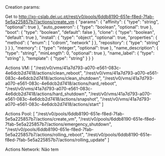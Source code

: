 Creation params:

Get to http://xo-cslab.dei.uc.pt/rest/v0/pools/6ddb8190-651e-f8ed-7fab-5e5a225857b7/actions/create_vm
{
    "params": {
        "affinity": {
            "type": "string",
            "optional": true
        },
        "auto_poweron": {
            "type": "boolean",
            "optional": true
        },
        "boot": {
            "type": "boolean",
            "default": false
        },
        "clone": {
            "type": "boolean",
            "default": true
        },
        "install": {
            "type": "object",
            "optional": true,
            "properties": {
                "method": {
                    "enum": [
                        "cdrom",
                        "network"
                    ]
                },
                "repository": {
                    "type": "string"
                }
            }
        },
        "memory": {
            "type": "integer",
            "optional": true
        },
        "name_description": {
            "type": "string",
            "minLength": 0,
            "optional": true
        },
        "name_label": {
            "type": "string"
        },
        "template": {
            "type": "string"
        }
    }
}


Actions VM:
[
    "/rest/v0/vms/41a7d793-a070-e561-083c-4e6dcb2d7418/actions/clean_reboot",
    "/rest/v0/vms/41a7d793-a070-e561-083c-4e6dcb2d7418/actions/clean_shutdown",
    "/rest/v0/vms/41a7d793-a070-e561-083c-4e6dcb2d7418/actions/hard_reboot",
    "/rest/v0/vms/41a7d793-a070-e561-083c-4e6dcb2d7418/actions/hard_shutdown",
    "/rest/v0/vms/41a7d793-a070-e561-083c-4e6dcb2d7418/actions/snapshot",
    "/rest/v0/vms/41a7d793-a070-e561-083c-4e6dcb2d7418/actions/start"
]

Actions Pool:
[
    "/rest/v0/pools/6ddb8190-651e-f8ed-7fab-5e5a225857b7/actions/create_vm",
    "/rest/v0/pools/6ddb8190-651e-f8ed-7fab-5e5a225857b7/actions/emergency_shutdown",
    "/rest/v0/pools/6ddb8190-651e-f8ed-7fab-5e5a225857b7/actions/rolling_reboot",
    "/rest/v0/pools/6ddb8190-651e-f8ed-7fab-5e5a225857b7/actions/rolling_update"
]


Actions Network:
Não tem